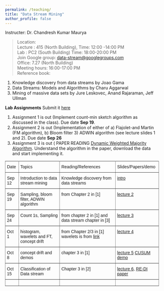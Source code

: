 ```yaml
---
permalink: /teaching/
title: "Data Stream Mining"
author_profile: false
---
```


Instructer: Dr. Chandresh Kumar Maurya  
>Location:  
>Lecture :   415 (North Building),           Time: 12:00 -14:00 PM  
>Lab :            PC2 (South Building)   Time: 18:00-20:00 PM  
Join Google group:  data-stream@googlegroups.com  
Office: 7.27 (North Building)  
Meeting hours: 16:00-17:00  PM  
Reference book:    
  1. Knowledge discovery from data streams by Joao Gama 
  2. Data Streams: Models and Algorithms by Charu Aggarwal  
  3. Mining of massive data sets by Jure Leskovec, Anand Rajaraman, Jeff Ullman

**Lab Assignments**   Submit it [here](https://classroom.github.com/a/TflJb_rW)
1. Assignment 1 is out (Implement count-min sketch algorithm as discussed in the class). Due date **Sep 19**.   
2. Assignment 2 is out (Implementation of either of a) Flajolet-and Martin (FM algorithm), b) Bloom filter 3) ADWIN algorithm (see lecture slides 1 and 2). Due date **Sep 26**
3. Assignment 3 is out ( PAPER READING [Dynamic Weighted Majority Algorithm](http://citeseerx.ist.psu.edu/viewdoc/download?doi=10.1.1.140.2481&rep=rep1&type=pdf). Understand the algorithm in the paper, download the data and start implementing it.


<style type="text/css">
.tg  {border-collapse:collapse;border-spacing:0;}
.tg td{font-family:Arial, sans-serif;font-size:14px;padding:10px 5px;border-style:solid;border-width:1px;overflow:hidden;word-break:normal;border-color:black;}
.tg th{font-family:Arial, sans-serif;font-size:14px;font-weight:normal;padding:10px 5px;border-style:solid;border-width:1px;overflow:hidden;word-break:normal;border-color:black;}
.tg .tg-0pky{border-color:inherit;text-align:left;vertical-align:top}
</style>
<table class="tg">
  <tr>
    <th class="tg-0pky">Date</th>
    <th class="tg-0pky">Topics</th>
    <th class="tg-0pky">Reading/References</th>
    <th class="tg-0pky">Slides/Papers/demo</th>
  </tr>
  <tr>
    <td class="tg-0pky">Sep 12</td>
    <td class="tg-0pky">Introduction to data stream mining</td>
    <td class="tg-0pky">Knowledge discovery from data streams</td>
    <td class="tg-0pky"><a href="https://drive.google.com/file/d/1yw7ThJel14qX1eLXiQas1BYUHyQuT4A0/view?usp=sharing">intro</a></td>
  </tr>
  <tr>
    <td class="tg-0pky">Sep 19</td>
    <td class="tg-0pky">Sampling, bloom filter, ADWIN algorithm</td>
    <td class="tg-0pky">from Chapter 2 in [1]</td>
    <td class="tg-0pky"><a href="https://drive.google.com/file/d/199yxaqsLZ7P63tNADrDYmx39_SzyyZ3K/view?usp=sharing">lecture 2</a></td>
  </tr>
  <tr>
    <td class="tg-0pky">Sep 24</td>
    <td class="tg-0pky">Count 1s, Sampling </td>
    <td class="tg-0pky">from chapter 2 in [1] and data stream chapter in [3]</td>
    <td class="tg-0pky"><a href="https://drive.google.com/open?id=145pN7KBnEos-ltdqOuyoSZ9bRs-HHC-z">lecture 3</a></td>
  </tr>
  <tr>
    <td class="tg-0pky">Oct 1</td>
    <td class="tg-0pky">histogram, wavelets and FT, concept drift</td>
    <td class="tg-0pky">from Chapter 2/3 in [1] wavelets is from <a href="http://web.iitd.ac.in/~sumeet/WaveletTutorial.pdf">link</a></td>
    <td class="tg-0pky"><a href="https://drive.google.com/open?id=1PxX0xyP77tEdIdGdnl_68p6whbThVzPa">lecture 4</a></td>
  </tr>
 <tr>
    <td class="tg-0pky">Oct 8</td>
    <td class="tg-0pky">concept drift and demos</td>
    <td class="tg-0pky">chapter 3 in [1] </td>
    <td class="tg-0pky"><a href="https://drive.google.com/open?id=1NTdq9tLKN-70YukZArJ6ruKp4CjVtsJk">lecture 5</a> <a href="https://drive.google.com/open?id=1zwvIHbxssTtJ_q5t5WWfXZxyhs50GUDO">CUSUM demo</a>
			</td>
  </tr>
  <tr>
    <td class="tg-0pky">Oct 15</td>
    <td class="tg-0pky">Classification of Data stream</td>
    <td class="tg-0pky">Chapter 3 in [2]</td>
    <td class="tg-0pky"><a href="https://drive.google.com/open?id=1skKbdIf50oSKZrKZny-k1ixF5ogAiUR1">lecture 6</a>, <a href="http://www.cs.bham.ac.uk/~syw/documents/papers/Hang%20Zhang%20IEEE%20Access%202019.pdf">RE-DI paper</a></td>
  </tr>
  <tr>
    <td class="tg-0pky"></td>
    <td class="tg-0pky"></td>
    <td class="tg-0pky"></td>
    <td class="tg-0pky"></td>
  </tr>
</table>



